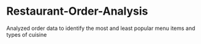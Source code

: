 # Restaurant-Order-Analysis
Analyzed order data to identify the most and least popular menu items and types of cuisine
